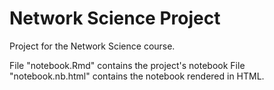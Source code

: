 # Network Science Project
 Project for the Network Science course.

File "notebook.Rmd" contains the project's notebook
File "notebook.nb.html" contains the notebook rendered in HTML.
